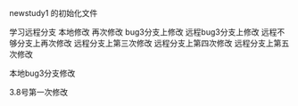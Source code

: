 newstudy1  的初始化文件

学习远程分支
本地修改
再次修改
bug3分支上修改
远程bug3分支上修改
远程不够分支上再次修改
远程分支上第三次修改
远程分支上第四次修改
远程分支上第五次修改


本地bug3分支修改

3.8号第一次修改

